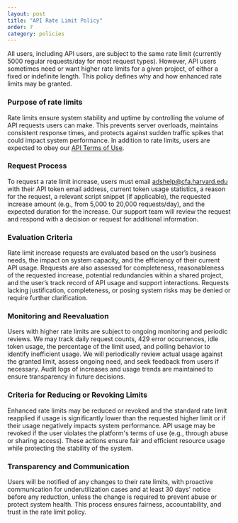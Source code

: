 ```yaml
---
layout: post
title: "API Rate Limit Policy"
order: 7
category: policies
---
```


All users, including API users, are subject to the same rate limit (currently 5000 regular requests/day for most request types). However, API users sometimes need or want higher rate limits for a given project, of either a fixed or indefinite length. This policy defines why and how enhanced rate limits may be granted.

### Purpose of rate limits
Rate limits ensure system stability and uptime by controlling the volume of API requests users can make. This prevents server overloads, maintains consistent response times, and protects against sudden traffic spikes that could impact system performance. In addition to rate limits, users are expected to obey our [API Terms of Use](terms).

### Request Process
To request a rate limit increase, users must email [adshelp@cfa.harvard.edu](mailto:adshelp@cfa.harvard.edu) with their API token email address, current token usage statistics, a reason for the request, a relevant script snippet (if applicable), the requested increase amount (e.g., from 5,000 to 20,000 requests/day), and the expected duration for the increase. Our support team will review the request and respond with a decision or request for additional information.

### Evaluation Criteria
Rate limit increase requests are evaluated based on the user’s business needs, the impact on system capacity, and the efficiency of their current API usage. Requests are also assessed for completeness, reasonableness of the requested increase, potential redundancies within a shared project, and the user’s track record of API usage and support interactions. Requests lacking justification, completeness, or posing system risks may be denied or require further clarification.

### Monitoring and Reevaluation
Users with higher rate limits are subject to ongoing monitoring and periodic reviews. We may track daily request counts, 429 error occurrences, idle token usage, the percentage of the limit used, and polling behavior to identify inefficient usage. We will periodically review actual usage against the granted limit, assess ongoing need, and seek feedback from users if necessary. Audit logs of increases and usage trends are maintained to ensure transparency in future decisions.

### Criteria for Reducing or Revoking Limits
Enhanced rate limits may be reduced or revoked and the standard rate limit reapplied if usage is significantly lower than the requested higher limit or if their usage negatively impacts system performance. API usage may be revoked if the user violates the platform's terms of use (e.g., through abuse or sharing access). These actions ensure fair and efficient resource usage while protecting the stability of the system.

### Transparency and Communication
Users will be notified of any changes to their rate limits, with proactive communication for underutilization cases and at least 30 days' notice before any reduction, unless the change is required to prevent abuse or protect system health. This process ensures fairness, accountability, and trust in the rate limit policy.


